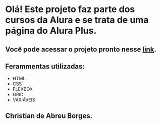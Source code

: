 # Olá! Este projeto faz parte dos cursos da Alura e se trata de uma página do Alura Plus.
## Você pode acessar o projeto pronto nesse [link](https://projeto-alura-plus-phi.vercel.app/).

## Ferammentas utilizadas:

* HTML
* CSS
* FLEXBOX
* GRID
* VARIÁVEIS

## Christian de Abreu Borges.
